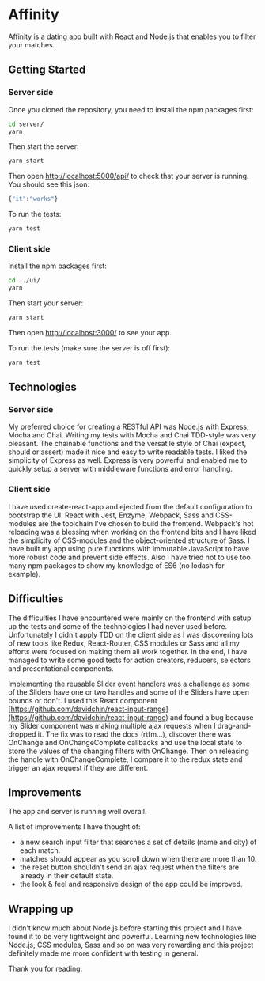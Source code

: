 # Affinity
Affinity is a dating app built with React and Node.js that enables you to filter your matches.

## Getting Started

### Server side

Once you cloned the repository, you need to install the npm packages first:
```sh
cd server/
yarn
```

Then start the server:
```sh
yarn start
```

Then open [http://localhost:5000/api/](http://localhost:5000/api/) to check that your server is running. You should see this json:
```sh
{"it":"works"}
```

To run the tests:
```sh
yarn test
```

### Client side

Install the npm packages first:
```sh
cd ../ui/
yarn
```

Then start your server:
```sh
yarn start
```

Then open [http://localhost:3000/](http://localhost:3000/) to see your app.

To run the tests (make sure the server is off first): 
```sh
yarn test
```

## Technologies

### Server side

My preferred choice for creating a RESTful API was Node.js with Express, Mocha and Chai. Writing my tests with Mocha and Chai TDD-style was very pleasant. The chainable functions and the versatile style of Chai (expect, should or assert) made it nice and easy to write readable tests. I liked the simplicity of Express as well. Express is very powerful and enabled me to quickly setup a server with middleware functions and error handling. 

### Client side

I have used create-react-app and ejected from the default configuration to bootstrap the UI. React with Jest, Enzyme, Webpack, Sass and CSS-modules are the toolchain I've chosen to build the frontend. Webpack's hot reloading was a blessing when working on the frontend bits and I have liked the simplicity of CSS-modules and the object-oriented structure of Sass. I have built my app using pure functions with immutable JavaScript to have more robust code and prevent side effects. Also I have tried not to use too many npm packages to show my knowledge of ES6 (no lodash for example).

## Difficulties

The difficulties I have encountered were mainly on the frontend with setup up the tests and some of the technologies I had never used before. Unfortunately I didn't apply TDD on the client side as I was discovering lots of new tools like Redux, React-Router, CSS modules or Sass and all my efforts were focused on making them all work together. In the end, I have managed to write some good tests for action creators, reducers, selectors and presentational components.

Implementing the reusable Slider event handlers was a challenge as some of the Sliders have one or two handles and some of the Sliders have open bounds or don't. I used this React component [https://github.com/davidchin/react-input-range](https://github.com/davidchin/react-input-range) and found a bug because my Slider component was making multiple ajax requests when I drag-and-dropped it. The fix was to read the docs (rtfm...), discover there was OnChange and OnChangeComplete callbacks and use the local state to store the values of the changing filters with OnChange. Then on releasing the handle with OnChangeComplete, I compare it to the redux state and trigger an ajax request if they are different.

## Improvements

The app and server is running well overall.

A list of improvements I have thought of:
- a new search input filter that searches a set of details (name and city) of each match.
- matches should appear as you scroll down when there are more than 10.
- the reset button shouldn't send an ajax request when the filters are already in their default state.
- the look & feel and responsive design of the app could be improved.

## Wrapping up

I didn't know much about Node.js before starting this project and I have found it to be very lightweight and powerful. Learning new technologies like Node.js, CSS modules, Sass and so on was very rewarding and this project definitely made me more confident with testing in general.

Thank you for reading.